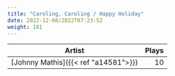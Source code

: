 ```yaml
---
title: "Caroling, Caroling / Happy Holiday"
date: 2022-12-08/2022T07:23:52
weight: 181
---
```




 Artist | Plays 
----- | -----:
[Johnny Mathis]({{< ref "a14581">}}) | 10

